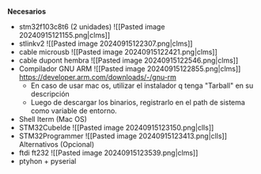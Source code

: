  **Necesarios**
- stm32f103c8t6 (2 unidades)
		![[Pasted image 20240915121155.png|clms]]
- stlinkv2
		![[Pasted image 20240915122307.png|clms]]
- cable microusb
		![[Pasted image 20240915122421.png|clms]]
- cable dupont hembra
		![[Pasted image 20240915122546.png|clms]]
- Compilador GNU ARM
		![[Pasted image 20240915122855.png|clms]]
		https://developer.arm.com/downloads/-/gnu-rm
	 - En caso de usar mac os, utilizar el instalador q tenga "Tarball" en su descripción
	 - Luego de descargar los binarios, registrarlo en el path de sistema como variable de entorno.
 - Shell Iterm (Mac OS)
 - STM32CubeIde
		 ![[Pasted image 20240915123150.png|clls]]
 - STM32Programmer
		 ![[Pasted image 20240915123413.png|clls]]
  Alternativos (Opcional)
- ftdi ft232
	 ![[Pasted image 20240915123539.png|clms]]
- ptyhon + pyserial